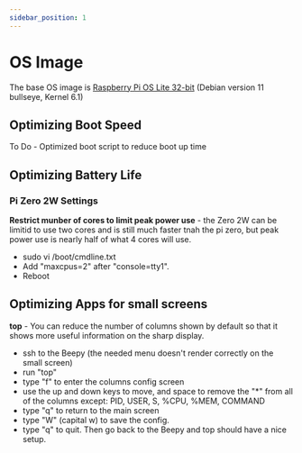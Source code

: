 ```yaml
---
sidebar_position: 1
---
```


# OS Image

The base OS image is [Raspberry Pi OS Lite 32-bit](https://downloads.raspberrypi.org/raspios_lite_armhf/images/raspios_lite_armhf-2023-05-03/2023-05-03-raspios-bullseye-armhf-lite.img.xz) (Debian version 11 bullseye, Kernel 6.1)

## Optimizing Boot Speed

To Do - Optimized boot script to reduce boot up time

## Optimizing Battery Life
### Pi Zero 2W Settings
**Restrict munber of cores to limit peak power use** - the Zero 2W can be limitid to use two cores and is still much faster tnah the pi zero, but peak power use is nearly half of what 4 cores will use.
* sudo vi /boot/cmdline.txt
* Add "maxcpus=2" after "console=tty1".
* Reboot

## Optimizing Apps for small screens
**top** - You can reduce the number of columns shown by default so that it shows more useful information on the sharp display.  
* ssh to the Beepy (the needed menu doesn't render correctly on the small screen)
* run "top"
* type "f" to enter the columns config screen
* use the up and down keys to move, and space to remove the "\*" from all of the columns except: PID, USER, S, %CPU, %MEM, COMMAND
* type "q" to return to the main screen
* type "W" (capital w) to save the config.
* type "q" to quit.  Then go back to the Beepy and top should have a nice setup.

